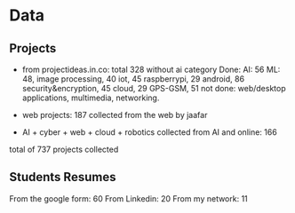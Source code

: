 # Data

## Projects

- from projectideas.in.co: total 328 without ai category
Done: 
    AI: 56
    ML: 48, 
    image processing, 40
    iot, 45
    raspberrypi, 29
    android, 86
    security&encryption, 45
    cloud, 29
    GPS-GSM, 51
not done: web/desktop applications, multimedia, networking.

- web projects: 187 collected from the web by jaafar
- AI + cyber + web + cloud + robotics collected from AI and online: 166

total of 737 projects collected

## Students Resumes

From the google form: 60
From Linkedin: 20
From my network: 11
